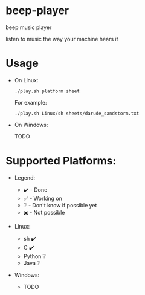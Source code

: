 # beep-player

beep music player

listen to music the way your machine hears it

# Usage

- On Linux:
    
    ```
    ./play.sh platform sheet
    ```

    For example: 
    ```
    ./play.sh Linux/sh sheets/darude_sandstorm.txt
    ```

- On Windows:

    TODO

# Supported Platforms:

- Legend:
    - :heavy_check_mark: - Done
    - :white_check_mark: - Working on
    - :grey_question: - Don't know if possible yet
    - :heavy_multiplication_x: - Not possible

- Linux:
    - sh :heavy_check_mark:
    - C :heavy_check_mark:
    - Python :grey_question:
    - Java :grey_question:

- Windows:
    - TODO

